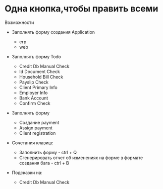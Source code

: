 # Одна кнопка,чтобы править всеми
 Возможности
- Заполнять форму создания Application
  - erp
  - web
  
- Заполнять форму Todo
  - Credit Db Manual Check
  - Id Document Check
  - Household Bill Check
  - Payslip Check
  - Client Primary Info
  - Employer Info
  - Bank Account
  - Confirm Check
  
- Заполнять форму
  - Создание payment
  - Assign payment
  - Client registration
  
- Сочетания клавиш: 
  - Заполнить форму - ctrl + Q
  - Сгенерировать отчет об изменениях на форме в формате создания бага - ctrl + B
  
- Подсказки на:
  - Credit Db Manual Check
  